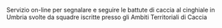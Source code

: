 Servizio on-line per segnalare e seguire le battute di caccia al cinghiale in Umbria svolte da squadre iscritte presso gli Ambiti Territoriali di Caccia
